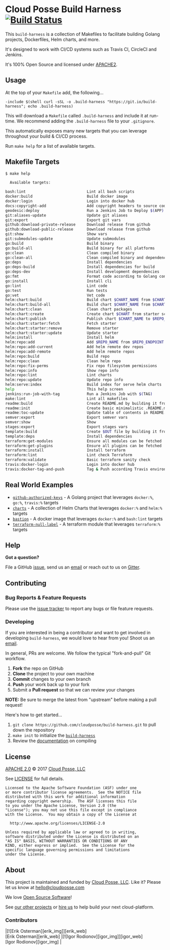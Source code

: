 # Cloud Posse Build Harness [![Build Status](https://travis-ci.org/cloudposse/build-harness.svg)](https://travis-ci.org/cloudposse/build-harness)
<!---
  --- This file was automatically generated by the `build-harness`
  --- Make changes instead to `.README.md` and rebuild.
  --->

This `build-harness` is a collection of Makefiles to facilitate building Golang projects, Dockerfiles, Helm charts, and more.

It's designed to work with CI/CD systems such as Travis CI, CircleCI and Jenkins.

It's 100% Open Source and licensed under [APACHE2](LICENSE).


## Usage

At the top of your `Makefile` add, the following...

```make
-include $(shell curl -sSL -o .build-harness "https://git.io/build-harness"; echo .build-harness)
```

This will download a `Makefile` called `.build-harness` and include it at run-time. We recommend adding the `.build-harness` file to your `.gitignore`.

This automatically exposes many new targets that you can leverage throughout your build & CI/CD process.

Run `make help` for a list of available targets.

## Makefile Targets

```bash
$ make help

  Available targets:

bash:lint                           Lint all bash scripts
docker:build                        Build docker image
docker:login                        Login into docker hub
docs:copyright-add                  Add copyright headers to source code
geodesic:deploy                     Run a Jenkins Job to Deploy $(APP) with $(CANONICAL_TAG)
git:aliases-update                  Update git aliases
git:export                          Export git vars
github:download-private-release     Download release from github
github:download-public-release      Download release from github
git:show                            Show vars
git:submodules-update               Update submodules
go:build                            Build binary
go:build-all                        Build binary for all platforms
go:clean                            Clean compiled binary
go:clean-all                        Clean compiled binary and dependency
go:deps                             Install dependencies
go:deps-build                       Install dependencies for build
go:deps-dev                         Install development dependencies
go:fmt                              Format code according to Golang convention
go:install                          Install cli
go:lint                             Lint code
go:test                             Run tests
go:vet                              Vet code
helm:chart:build                    Build chart $CHART_NAME from $CHART_TPL
helm:chart:build-all                Build chart $CHART_NAME from $CHART_TPL for all available $SEMVERSIONS
helm:chart:clean                    Clean chart packages
helm:chart:create                   Create chart $CHART from starter scaffold
helm:chart:publish                  Publish chart $CHART_NAME to $REPO_GATEWAY_ENDPOINT
helm:chart:starter:fetch            Fetch starter
helm:chart:starter:remove           Remove starter
helm:chart:starter:update           Update starter
helm:install                        Install helm
helm:repo:add                       Add $REPO_NAME from $REPO_ENDPOINT
helm:repo:add-current               Add helm remote dev repos
helm:repo:add-remote                Add helm remote repos
helm:repo:build                     Build repo
helm:repo:clean                     Clean helm repo
helm:repo:fix-perms                 Fix repo filesystem permissions
helm:repo:info                      Show repo info
helm:repo:lint                      Lint charts
helm:repo:update                    Update repo info
helm:serve:index                    Build index for serve helm charts
help                                This help screen
jenkins:run-job-with-tag            Run a Jenkins Job with $(TAG)
make:lint                           Lint all makefiles
readme:build                        Create README.md by building it from .README.md file
readme:init                         Create basic minimalistic .README.md template file
readme:toc-update                   Update table of contents in README.md
semver:export                       Export semver vars
semver:show                         Show
stages:export                       Export stages vars
template:build                      Create $OUT file by building it from $IN template file
template:deps                       Install dependencies
terraform:get-modules               Ensure all modules can be fetched
terraform:get-plugins               Ensure all plugins can be fetched
terraform:install                   Install terraform
terraform:lint                      Lint check Terraform
terraform:validate                  Basic terraform sanity check
travis:docker-login                 Login into docker hub
travis:docker-tag-and-push          Tag & Push according Travis environment variables
```

## Real World Examples

- [`github-authorized-keys`](https://github.com/cloudposse/github-authorized-keys/) - A Golang project that leverages `docker:%`, `go:%`, `travis:%` targets
- [`charts`](https://github.com/cloudposse/charts/) - A collection of Helm Charts that leverages `docker:%` and `helm:%` targets
- [`bastion`](https://github.com/cloudposse/bastion/) - A docker image that leverages `docker:%` and `bash:lint` targets
- [`terraform-null-label`](https://github.com/cloudposse/terraform-null-label/) - A terraform module that leverages `terraform:%` targets

## Help

**Got a question?**

File a GitHub [issue](https://github.com/cloudposse/build-harness/issues), send us an [email](mailto:hello@cloudposse.com) or reach out to us on [Gitter](https://gitter.im/cloudposse/).
## Contributing

### Bug Reports & Feature Requests

Please use the [issue tracker](https://github.com/cloudposse/build-harness/issues) to report any bugs or file feature requests.

### Developing

If you are interested in being a contributor and want to get involved in developing `build-harness`, we would love to hear from you! Shoot us an [email](mailto:hello@cloudposse.com).

In general, PRs are welcome. We follow the typical "fork-and-pull" Git workflow.

 1. **Fork** the repo on GitHub
 2. **Clone** the project to your own machine
 3. **Commit** changes to your own branch
 4. **Push** your work back up to your fork
 5. Submit a **Pull request** so that we can review your changes

**NOTE:** Be sure to merge the latest from "upstream" before making a pull request!

Here's how to get started...

1. `git clone https://github.com/cloudposse/build-harness.git` to pull down the repository
2. `make init` to initialize the [`build-harness`](https://github.com/cloudposse/build-harness/)
3. Review the [documentation](docs/) on compiling


## License

[APACHE 2.0](LICENSE) © 2017 [Cloud Posse, LLC](https://cloudposse.com)

See [LICENSE](LICENSE) for full details.

    Licensed to the Apache Software Foundation (ASF) under one
    or more contributor license agreements.  See the NOTICE file
    distributed with this work for additional information
    regarding copyright ownership.  The ASF licenses this file
    to you under the Apache License, Version 2.0 (the
    "License"); you may not use this file except in compliance
    with the License.  You may obtain a copy of the License at

      http://www.apache.org/licenses/LICENSE-2.0

    Unless required by applicable law or agreed to in writing,
    software distributed under the License is distributed on an
    "AS IS" BASIS, WITHOUT WARRANTIES OR CONDITIONS OF ANY
    KIND, either express or implied.  See the License for the
    specific language governing permissions and limitations
    under the License.
## About

This project is maintained and funded by [Cloud Posse, LLC][website]. Like it? Please let us know at <hello@cloudposse.com>

We love [Open Source Software](https://github.com/cloudposse/)!

See [our other projects][community]
or [hire us][hire] to help build your next cloud-platform.

  [website]: http://cloudposse.com/
  [community]: https://github.com/cloudposse/
  [hire]: http://cloudposse.com/contact/

### Contributors

|[![Erik Osterman][erik_img]][erik_web]<br/>[Erik Osterman][erik_web] |[![Igor Rodionov][igor_img]][igor_web]<br/>[Igor Rodionov][igor_img] |